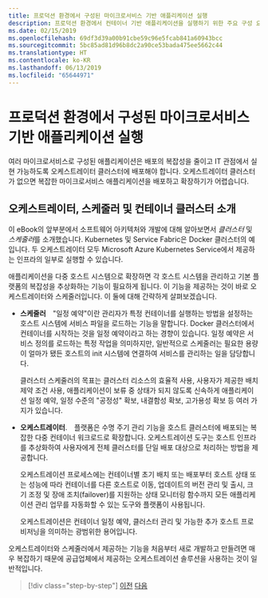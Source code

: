 ```yaml
---
title: 프로덕션 환경에서 구성된 마이크로서비스 기반 애플리케이션 실행
description: 프로덕션 환경에서 컨테이너 기반 애플리케이션을 실행하기 위한 주요 구성 요소를 알아봅니다.
ms.date: 02/15/2019
ms.openlocfilehash: 69df3d39a00b91cbe59c96e5fcab841a60943bcc
ms.sourcegitcommit: 5bc85ad81d96b8dc2a90ce53bada475ee5662c44
ms.translationtype: HT
ms.contentlocale: ko-KR
ms.lasthandoff: 06/13/2019
ms.locfileid: "65644971"
---
```

# <a name="run-composed-and-microservices-based-applications-in-production-environments"></a>프로덕션 환경에서 구성된 마이크로서비스 기반 애플리케이션 실행

여러 마이크로서비스로 구성된 애플리케이션은 배포의 복잡성을 줄이고 IT 관점에서 실현 가능하도록 오케스트레이터 클러스터에 배포해야 합니다. 오케스트레이터 클러스터가 없으면 복잡한 마이크로서비스 애플리케이션을 배포하고 확장하기가 어렵습니다.

## <a name="introduction-to-orchestrators-schedulers-and-container-clusters"></a>오케스트레이터, 스케줄러 및 컨테이너 클러스터 소개

이 eBook의 앞부분에서 소프트웨어 아키텍처와 개발에 대해 알아보면서 *클러스터* 및 *스케줄러*를 소개했습니다. Kubernetes 및 Service Fabric은 Docker 클러스터의 예입니다. 두 오케스트레이터 모두 Microsoft Azure Kubernetes Service에서 제공하는 인프라의 일부로 실행할 수 있습니다.

애플리케이션을 다중 호스트 시스템으로 확장하면 각 호스트 시스템을 관리하고 기본 플랫폼의 복잡성을 추상화하는 기능이 필요하게 됩니다. 이 기능을 제공하는 것이 바로 오케스트레이터와 스케줄러입니다. 이 둘에 대해 간략하게 살펴보겠습니다.

- **스케줄러** "일정 예약"이란 관리자가 특정 컨테이너를 실행하는 방법을 설정하는 호스트 시스템에 서비스 파일을 로드하는 기능을 말합니다. Docker 클러스터에서 컨테이너를 시작하는 것을 일정 예약이라고 하는 경향이 있습니다. 일정 예약은 서비스 정의를 로드하는 특정 작업을 의미하지만, 일반적으로 스케줄러는 필요한 용량이 얼마가 됐든 호스트의 init 시스템에 연결하여 서비스를 관리하는 일을 담당합니다.

   클러스터 스케줄러의 목표는 클러스터 리소스의 효율적 사용, 사용자가 제공한 배치 제약 조건 사용, 애플리케이션이 보류 중 상태가 되지 않도록 신속하게 애플리케이션 일정 예약, 일정 수준의 "공정성" 확보, 내결함성 확보, 고가용성 확보 등 여러 가지가 있습니다.

- **오케스트레이터**. 플랫폼은 수명 주기 관리 기능을 호스트 클러스터에 배포되는 복잡한 다중 컨테이너 워크로드로 확장합니다. 오케스트레이션 도구는 호스트 인프라를 추상화하여 사용자에게 전체 클러스터를 단일 배포 대상으로 처리하는 방법을 제공합니다.

   오케스트레이션 프로세스에는 컨테이너별 초기 배치 또는 배포부터 호스트 상태 또는 성능에 따라 컨테이너를 다른 호스트로 이동, 업데이트의 버전 관리 및 출시, 크기 조정 및 장애 조치(failover)를 지원하는 상태 모니터링 함수까지 모든 애플리케이션 관리 업무를 자동화할 수 있는 도구와 플랫폼이 사용됩니다.

   오케스트레이션은 컨테이너 일정 예약, 클러스터 관리 및 가능한 추가 호스트 프로비저닝을 의미하는 광범위한 용어입니다.

오케스트레이터와 스케줄러에서 제공하는 기능을 처음부터 새로 개발하고 만들려면 매우 복잡하기 때문에 공급업체에서 제공하는 오케스트레이션 솔루션을 사용하는 것이 일반적입니다.

>[!div class="step-by-step"]
>[이전](index.md)
>[다음](manage-production-docker-environments.md)
